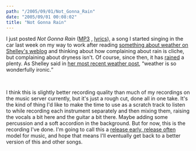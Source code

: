 ```yaml
---
path: "/2005/09/01/Not_Gonna_Rain" 
date: "2005/09/01 00:08:02" 
title: "Not Gonna Rain" 
---
```

<p>I just posted <cite>Not Gonna Rain</cite> (<a href="http://music.randomchaos.com/mp3s/scott_reynen/not_gonna_rain.mp3">MP3</a> , <a href="http://music.randomchaos.com/lyrics/scott_reynen/not_gonna_rain">lyrics</a>), a song I started singing in the car last week on my way to work after reading <a href="http://weblog.burningbird.net/archives/category/weather/">something about weather on Shelley's weblog</a> and thinking about how complaining about rain is cliche, but complaining about dryness isn't. Of course, since then, it has <a href="http://ezrakilty.net/ezlog/archives/000715.html">rained</a> a plenty. As Shelley said in <a href="http://weblog.burningbird.net/archives/2005/08/30/human-nature/">her most recent weather post</a>, <q>weather is so wonderfully ironic.</q></p> <br><p>I think this is slightly better recording quality than much of my recordings on the music server currently, but it's just a rough cut, done all in one take. It's the kind of thing I'd like to make the time to use as a scratch track to listen to while recording each instrument separately and then mixing them, raising the vocals a bit here and the guitar a bit there. Maybe adding some percussion and a soft accordion in the background. But for now, this is the recording I've done. I'm going to call this a <a href="http://www.free-soft.org/literature/papers/esr/cathedral-bazaar/cathedral-bazaar-4.html">release early, release often</a> model for music, and hope that means I'll eventually get back to a better version of this and other songs.</p>